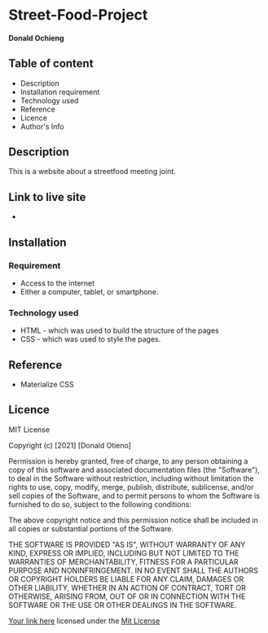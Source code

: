 # Street-Food-Project

#### Donald Ochieng

## Table of content
* Description
* Installation requirement
* Technology used
* Reference
* Licence
* Author's Info

## Description
This is a website about a streetfood meeting joint. 

## Link to live site
*  

## Installation 
### Requirement
* Access to the internet
* Either a computer, tablet, or smartphone.
### Technology used
* HTML - which was used to build the structure of the pages
* CSS - which was used to style the pages.

## Reference
* Materialize CSS
## Licence
MIT License

Copyright (c) [2021] [Donald Otieno]

Permission is hereby granted, free of charge, to any person obtaining a copy
of this software and associated documentation files (the "Software"), to deal
in the Software without restriction, including without limitation the rights
to use, copy, modify, merge, publish, distribute, sublicense, and/or sell
copies of the Software, and to permit persons to whom the Software is
furnished to do so, subject to the following conditions:

The above copyright notice and this permission notice shall be included in all
copies or substantial portions of the Software.

THE SOFTWARE IS PROVIDED "AS IS", WITHOUT WARRANTY OF ANY KIND, EXPRESS OR
IMPLIED, INCLUDING BUT NOT LIMITED TO THE WARRANTIES OF MERCHANTABILITY,
FITNESS FOR A PARTICULAR PURPOSE AND NONINFRINGEMENT. IN NO EVENT SHALL THE
AUTHORS OR COPYRIGHT HOLDERS BE LIABLE FOR ANY CLAIM, DAMAGES OR OTHER
LIABILITY, WHETHER IN AN ACTION OF CONTRACT, TORT OR OTHERWISE, ARISING FROM,
OUT OF OR IN CONNECTION WITH THE SOFTWARE OR THE USE OR OTHER DEALINGS IN THE
SOFTWARE.

[Your link here](https://donal-d.github.io/Street-Food-Project/)
licensed under the [Mit License](LICENSE)
